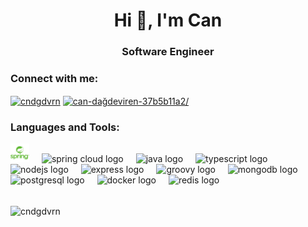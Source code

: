 
<h1 align="center">Hi 👋, I'm Can</h1>
<h3 align="center">Software Engineer</h3>

<h3 align="left">Connect with me:</h3>
<p align="left">
  <a href="https://www.hackerrank.com/cndgdvrn" target="blank"><img align="center" src="https://raw.githubusercontent.com/rahuldkjain/github-profile-readme-generator/master/src/images/icons/Social/hackerrank.svg" alt="cndgdvrn" height="30" width="40" /></a>
  <a href="https://linkedin.com/in/can-dağdeviren-37b5b11a2/" target="blank"><img align="center" src="https://raw.githubusercontent.com/rahuldkjain/github-profile-readme-generator/master/src/images/icons/Social/linked-in-alt.svg" alt="can-dağdeviren-37b5b11a2/" height="30" width="40" /></a>
</p>

<h3 align="left">Languages and Tools:</h3>

<div align="left">
  
  <img src="https://github.com/devicons/devicon/blob/v2.16.0/icons/spring/spring-original-wordmark.svg" height="30" alt="spring logo"  />
  <img width="12" />
  <img src="https://avatars.githubusercontent.com/u/7815877?s=200&v=4" height="30" alt="spring cloud logo" />
  <img width="12" />
  <img src="https://cdn.jsdelivr.net/gh/devicons/devicon/icons/java/java-original.svg" height="30" alt="java logo"  />
  <img width="12" />
  <img src="https://cdn.jsdelivr.net/gh/devicons/devicon/icons/typescript/typescript-original.svg" height="30" alt="typescript logo"  />
  <img width="12" />
  <img src="https://cdn.jsdelivr.net/gh/devicons/devicon/icons/nodejs/nodejs-original.svg" height="30" alt="nodejs logo"  />
  <img width="12" />
  <img src="https://img.shields.io/badge/Express-000000?logo=express&logoColor=white&style=for-the-badge" height="30" alt="express logo"  />
  <img width="12" />
  
  <img src="https://cdn.jsdelivr.net/gh/devicons/devicon/icons/groovy/groovy-original.svg" height="30" alt="groovy logo"  />
  <img width="12" />
  <img src="https://cdn.jsdelivr.net/gh/devicons/devicon/icons/mongodb/mongodb-original.svg" height="30" alt="mongodb logo"  />
  <img width="12" />
  <img src="https://cdn.jsdelivr.net/gh/devicons/devicon/icons/postgresql/postgresql-original.svg" height="30" alt="postgresql logo"  />
  <img width="12" />
  <img src="https://cdn.jsdelivr.net/gh/devicons/devicon/icons/docker/docker-original.svg" height="30" alt="docker logo"  />
  <img width="12" />
  <img src="https://i0.wp.com/dotsandbrackets.com/wp-content/uploads/2016/11/rabbitmq.jpg?resize=940%2C465&ssl=1" height="30" alt="redis logo"  />

 
</div>

<br/> 

<p><img align="center" src="https://github-readme-streak-stats.herokuapp.com/?user=cndgdvrn&" alt="cndgdvrn" /></p>




